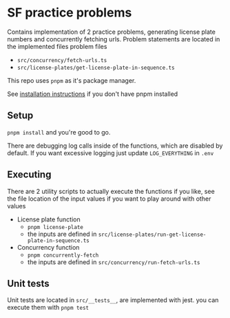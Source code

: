 # SF practice problems

Contains implementation of 2 practice problems, generating license plate numbers
and concurrently fetching urls. Problem statements are located in the
implemented files problem files

- `src/concurrency/fetch-urls.ts`
- `src/license-plates/get-license-plate-in-sequence.ts`

This repo uses `pnpm` as it's package manager.

See [installation instructions](https://pnpm.io/installation) if you don't have
pnpm installed

## Setup

`pnpm install` and you're good to go.

There are debugging log calls inside of the functions, which are disabled by
default. If you want excessive logging just update `LOG_EVERYTHING` in `.env`

## Executing

There are 2 utility scripts to actually execute the functions if you like, see
the file location of the input values if you want to play around with other
values

- License plate function
  - `pnpm license-plate`
  - the inputs are defined in
    `src/license-plates/run-get-license-plate-in-sequence.ts`
- Concurrency function
  - `pnpm concurrently-fetch`
  - the inputs are defined in `src/concurrency/run-fetch-urls.ts`

## Unit tests

Unit tests are located in `src/__tests__`, are implemented with jest. you can
execute them with `pnpm test`
